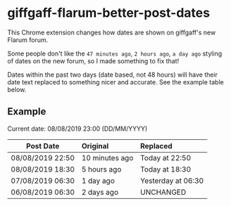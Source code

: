 # giffgaff-flarum-better-post-dates

This Chrome extension changes how dates are shown on giffgaff's new Flarum forum.

Some people don't like the `47 minutes ago`, `2 hours ago`, `a day ago` styling of dates on the new forum, so I made something to fix that!

Dates within the past two days (date based, not 48 hours) will have their date text replaced to something nicer and accurate. See the example table below.

## Example

Current date: 08/08/2019 23:00 (DD/MM/YYYY)

| Post Date | Original | Replaced |
| :-------: | :------- | :------- |
| 08/08/2019 22:50| 10 minutes ago | Today at 22:50 |
| 08/08/2019 18:30 | 5 hours ago | Today at 18:30|
| 07/08/2019 06:30 | 1 day ago | Yesterday at 06:30|
| 06/08/2019 06:30 | 2 days ago | UNCHANGED |
